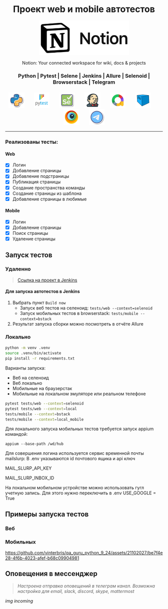 <h1 align="center">Проект web и mobile автотестов</h1>
<p align="center">
<a href="https://notion.so">
  <img src="resources/images/notion.png" width="" height="110">
</a>
<figcaption align="center">Notion: Your connected workspace for wiki, docs & projects</figcaption>
</p>



<h3 align="center">Python | Pytest | Selene | Jenkins | Allure | Selenoid | Browserstack | Telegram</h3>
<h3 align="center">
<img height="50" src="resources/images/Python.png"/>      &nbsp;&nbsp;&nbsp;&nbsp;&nbsp;&nbsp;
<img height="50" src="resources/images/Pytest.svg"/>      &nbsp;&nbsp;&nbsp;&nbsp;&nbsp;&nbsp;
<img height="50" src="resources/images/Selene.png"/>      &nbsp;&nbsp;&nbsp;&nbsp;&nbsp;&nbsp;
<img height="50" src="resources/images/jenkins.png"/>     &nbsp;&nbsp;&nbsp;&nbsp;&nbsp;&nbsp;
<img height="50" src="resources/images/allure.png"/>      &nbsp;&nbsp;&nbsp;&nbsp;&nbsp;&nbsp;
<img height="50" src="resources/images/Selenoid.svg"/>    &nbsp;&nbsp;&nbsp;&nbsp;&nbsp;&nbsp;
<img height="50" src="resources/images/browserstack.png"/>    &nbsp;&nbsp;&nbsp;&nbsp;&nbsp;&nbsp;
<img height="50" src="resources/images/telegram.png"/>
</h3>



---

### Реализованы тесты:
#### Web
- [x] Логин
- [x] Добавление страницы
- [x] Добавление подстраницы
- [x] Публикация страницы
- [x] Создание пространства команды
- [x] Создание страницы из шаблона
- [x] Добавление страницы в любимые
#### Mobile
- [x] Логин
- [x] Добавление страницы
- [x] Поиск страницы
- [x] Удаление страницы

## Запуск тестов
### Удаленно
> <a target="_blank" href="https://jenkins.autotests.cloud/job/C09-vbr_s-diploma/">Ссылка на проект в Jenkins</a>
#### Для запуска автотестов в Jenkins

1. Выбрать пункт `Build now`  
   * Запуск веб тестов на селеноид: `tests/web --context=selenoid`  
   * Запуск мобильных тестов в browserstack: `tests/mobile --context=bstack`  
2. Результат запуска сборки можно посмотреть в отчёте Allure


### Локально

```bash
python -m venv .venv 
source .venv/bin/activate 
pip install -r requirements.txt 
```

Варианты запуска:

* Веб на селеноид
* Веб локально
* Мобильные на браузерстак
* Мобильные на локальном эмуляторе или реальном телефоне

```bash
pytest tests/web --context=selenoid
pytest tests/web --context=local
tests/mobile --context=bstack
tests/mobile --context=local_mobile
```

Для локального запуска мобильных тестов требуется запуск appium командой:

```
appium --base-path /wd/hub
```

Для совершения логина используется сервис временной почты mailslurp:
В .env указываются id почтового ящика и api ключ

MAIL_SLURP_API_KEY

MAIL_SLURP_INBOX_ID

На локальном мобильном устройстве можно использовать гугл учетную запись. Для этого нужно переключить в .env
USE_GOOGLE = True


## Примеры запуска тестов
### Веб
### Мобильных
https://github.com/vinterbris/qa_guru_python_9_24/assets/21102027/be7f4e28-4f6b-4023-afef-b68c09904981


## Оповещения в мессенджер

> _Настроена отправка оповещений в телеграм канал. Возможна настройка для email, slack, discord, skype, mattermost_

_img incoming_

